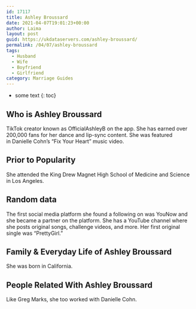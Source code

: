 ```yaml
---
id: 17117
title: Ashley Broussard
date: 2021-04-07T19:01:23+00:00
author: Laima
layout: post
guid: https://ukdataservers.com/ashley-broussard/
permalink: /04/07/ashley-broussard
tags:
  - Husband
  - Wife
  - Boyfriend
  - Girlfriend
category: Marriage Guides
---
```


* some text
{: toc}


## Who is Ashley Broussard
                  
                  
                  
TikTok creator known as OfficialAshleyB on the app. She has earned over 200,000 fans for her dance and lip-sync content. She was featured in Danielle Cohn&#8217;s &#8220;Fix Your Heart&#8221; music video. 
                  
              
            
              
            
                
                
                
## Prior to Popularity
                  
                  
                  
She attended the King Drew Magnet High School of Medicine and Science in Los Angeles.
                  
              
            
              
            
                
                
                
## Random data
                  
                  
                  
The first social media platform she found a following on was YouNow and she became a partner on the platform. She has a YouTube channel where she posts original songs, challenge videos, and more. Her first original single was &#8220;PrettyGirl.&#8221; 
                  
              
            
              
            
                
                
                
## Family & Everyday Life of Ashley Broussard
                  
                  
                  
She was born in California.
                  
              
            
              
            
                
                
                
## People Related With Ashley Broussard
                  
                  
                  
Like Greg Marks, she too worked with Danielle Cohn.
                  
              
            
              
            
                
              
            
              
              
            
            
              
            
          
          
          